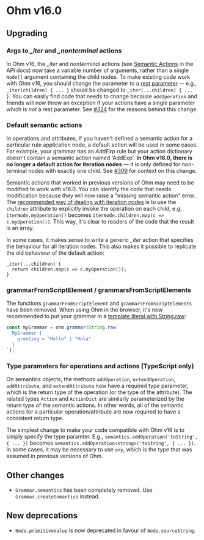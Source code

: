 # Ohm v16.0

## Upgrading

### Args to *_iter* and *_nonterminal* actions

In Ohm v16, the *_iter* and *_nonterminal_* actions (see [Semantic Actions](../api-reference.md#semantic-actions) in the API docs) now take a variable number of arguments, rather than a single `Node[]` argument containing the child nodes. To make existing code work with Ohm v16, you should change the parameter to a [rest parameter](https://developer.mozilla.org/en-US/docs/Web/JavaScript/Reference/Functions/rest_parameters) -- e.g., `_iter(children) { ... }` should be changed to `_iter(...children) { ... }`. You can easily find code that needs to change because `addOperation` and friends will now throw an exception if your actions have a single parameter which is _not_ a rest parameter. See [#324](https://github.com/harc/ohm/issues/324) for the reasons behind this change.

### Default semantic actions

In operations and attributes, if you haven't defined a semantic action for a particular rule application node, a default action will be used in some cases. For example, your grammar has an _AddExp_ rule but your action dictionary doesn't contain a semantic action named 'AddExp'. **In Ohm v16.0, there is no longer a default action for iteration nodes** — it is _only_ defined for non-terminal nodes with exactly one child. See [#309](https://github.com/harc/ohm/issues/309) for context on this change.

Semantic actions that worked in previous versions of Ohm may need to be modified to work with v16.0. You can identify the code that needs modification because they will now raise a "missing semantic action" error. The [recommended way of dealing with iteration nodes](https://github.com/harc/ohm/blob/master/doc/patterns-and-pitfalls.md#iteration-nodes) is to use the `children` attribute to explicitly invoke the operation on each child, e.g. `iterNode.myOperation()` becomes `iterNode.children.map(c => c.myOperation())`. This way, it's clear to readers of the code that the result is an array.

In some cases, it makes sense to write a generic _\_iter_ action that specifies the behaviour for all iteration nodes. This also makes it possible to replicate the old behaviour of the default action:

```
_iter(...children) {
  return children.map(c => c.myOperation());
}
```

### grammarFromScriptElement / grammarsFromScriptElements

The functions `grammarFromScriptElement` and `grammarsFromScriptElements` have been removed. When using Ohm in the browser, it's now recommended to put your grammar in a [template literal with String.raw](https://developer.mozilla.org/en-US/docs/Web/JavaScript/Reference/Global_Objects/String/raw):

```js
const myGrammar = ohm.grammar(String.raw`
  MyGrammar {
    greeting = "Hello" | "Hola"
  }
`);
```

### Type parameters for operations and actions (TypeScript only)

On semantics objects, the methods `addOperation`, `extendOperation`, `addAttribute`, and `extendAttribute` now have a required type parameter, which is the return type of the operation (or the type of the attribute). The related types `Action` and `ActionDict` are similarly parameterized by the return type of the semantic actions. In other words, all of the semantic actions for a particular operation/attribute are now required to have a consistent return type.

The simplest change to make your code compatible with Ohm v16 is to simply specify the type paramter. E.g., `semantics.addOperation('toString', { ... })` becomes `semantics.addOperation<string>('toString', { ... })`. In some cases, it may be necessary to use `any`, which is the type that was assumed in previous versions of Ohm.

## Other changes

- `Grammar.semantics` has been completely removed. Use `Grammar.createSemantics` instead.

## New deprecations

- `Node.primitiveValue` is now deprecated in favour of `Node.sourceString`.
